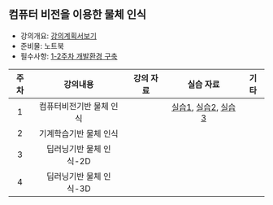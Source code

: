 
## 컴퓨터 비전을 이용한 물체 인식


- 강의개요: [강의계획서보기](강의계획서.md)
- 준비물: 노트북
- 필수사항: [1-2주차 개발환경 구축](1주차-개발환경구축.md)

| 주차 | 강의내용 | 강의 자료 | 실습 자료 |  기타 | 
|:----:|:----:|:----:|:----:|:----:|
|  1 | 컴퓨터비전기반 물체 인식 |       | [실습1](1주차-실습1.md), [실습2](1주차-실습2.md), [실습3](1주차-실습3.md) |   |
|  2 | 기계학습기반 물체 인식 |       |       |   |
|  3 | 딥러닝기반 물체 인식-2D |       |       |   |
|  4 | 딥러닝기반 물체 인식-3D |       |       |   |





